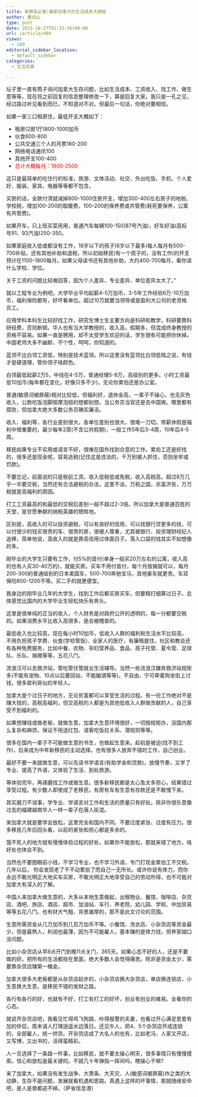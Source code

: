 ```yaml
---
title: 新移民必看|最新加拿大的生活成本大揭秘
author: 童远山
type: post
date: 2015-10-27T01:33:56+00:00
url: /article/484
views:
  - 249
editorial_sidebar_location:
  - default_sidebar
categories:
  - 生活百事

---
```

坛子里一直有筒子询问加拿大生存问题，比如生活成本、工资收入、找工作、做生意等等，现在将之前回复的信息整理修改一下，算是回复大家。我只是一孔之见，经过路过听见看到而已，不知道对不对。但最后一句话，你绝对要相信。

如果一家三口租房住，最低开支大概如下：

  * 租房(2房1厅)800-1000加币
  * 伙食600-800
  * 公共交通三个人的月票180-200
  * 网络电话通讯100
  * 其他开支100-400
  * <span style="color: #ff0000;">总计大概每月：1800-2500</span>

这只是最简单的吃住行的标准，旅游、文体活动、社交、外出吃饭、手机、个人爱好、服装、家具、电器等等都不包含。

买房的话，全款付清就减掉800-1000住房开支，增加300-400左右房子的地税、学校税，增加100-200的取暖费，100-200的保养费或共管费(耗死要保养，公寓有共管费)。

如果开车，只上班买菜用用，普通汽车每辆100-150(87号汽油)，好车好油(高标号91、93汽油)250-350。

如果家庭收入低或都没有工作，18岁以下的孩子(6岁以下最多)每人每月有500-700补贴，还有其他补助和退税，所以初始移民(有一个孩子的，没有工作)的开支预计在1100-1800每月。如果父母读书还有其他补助，大约400-700每月，看你读什么学校、学位。

关于工资的问题比较难回答，因为个人差异、专业差异、单位差异太大了。&#8221;

就以工程专业为例吧。大学毕业平均起薪4-5万加币，3-5年工作经验6万-10万加币，福利保险都有，好坏看单位。超过10万就要当领导或是盈利大公司的老资格员工。

应用学科本科生比较好找工作，研究生博士生主要方向是科研和教学，科研要靠科研经费，否则断顿。华人也有当大学教授的，收入高，假期多，但混成终身教授的资格不容易。如果一直是聘用，却不太受学生欢迎的话，学生很有可能把你休掉。中国老师大多不幽默、不个性，呵呵，你知道的。

蓝领不比白领工资低，特别是技术蓝领。所以这里没有蓝领比白领低贱之说，有钱才是硬道理，管你领子啥颜色。

白领最低起薪2万5，中线在4-5万，普通经理5-8万，高级别的更多。小时工资最低10加币(每年都在变化，好像只多不少)，无论你累伯还是办公室。

普通(敏感词被屏蔽)相对比较低，但福利好，退休金高，一辈子不操心，也无灰色收入，公款吃饭泡脚按摩泡妞的想都别想。当公务员当官还是去中国爽。哪里都有腐败，但加拿大绝大多数公务员确实廉洁。

收入、福利等，各行业差别很大，各单位差别也很大，很难一刀切。带薪休假是福利中很重要的，最少每年2周(不含公共假期)，一般工作5年后3-4周，10年后4-5周。

移民如果专业不实用或语言不好，很难在国外找到合意的工作。累伯工还是好找的，很多还是现金呢，容易逃税(记住这是违法的，千万别被人抓住，否则坐牢或罚款)。

不要忘记，前面说的只是税前工资。收入低税低或免税，收入高税高，超过8万几乎一半要交税，当然还有合法避税的办法，这里不谈。万税之国，杀富济贫，万万税就是高福利的原因。

打工工资最高的和最低的交税后差别一般不超过2-3倍。所以加拿大是普通百姓的天堂，是甘愿奉献的纳税英雄的牺牲地。

区别是，高收入的可以投资避税，可以有良好的信用，可以找银行贷更多的钱，可以付很少的钱买很贵的车、很贵的房，很被人尊重，尤其被银行、投资理财经纪人追捧，简单地说，高收入的就是靠高信用过体面日子。落入口袋的钱其实不如想像的多。

刚毕业的大学生只要有工作，付5%的首付(单身一般买20万左右的公寓，收入高的也有人买30-40万的)，就能买房。买车不用付首付，每个月按揭就可以，每月200-300的普通级别的日本美国车，500-700奔驰宝马，其他豪车就更贵。车双保险800-1200不等。买二手的就更便宜。

我身边的刚毕业几年的大学生，找到工作后都买房买车，但要精打细算过日子。总体感觉比国内的大学毕业生轻松快乐有奔头。

这里是很单纯的正当的收入，个人财务是对政府公开的透明的，每一分都要交税的。如果消费水平比收入高很多，是会被稽查的。

最低收入也比较高，现在每小时10加币，低收入人群的福利和生活水平比较高，不用负担孩子学费、伙食(学校管饭)、全家人的医疗，有廉租屋住，社区和教会还有各种免费服务，比如中餐、衣物、孕妇营养品、食品、孩子托管、夏令营、足球队、乐队、捐赠等等，五花八门。

流浪汉可以去救济站，管吃管住管就业生活辅导。当然一些流浪汉嫌弃救济站规矩多(不能有宠物、10点以后要回站、不能酗酒等等)，不自由，宁可牵着狗坐街上讨钱，很多犀利哥似的年轻人。

加拿大是个过日子的地方，无论贫富都可以享受生活的过程。有一份工作绝对不是赚大钱的，高税高福利，但交高税的人都是为其他低收入人群做贡献的人，自己享受不到福利的。

如果想赚钱或做老板，就做生意，加拿大生意环境很好，一切按规矩办，没国内那么复杂和麻烦，保证不用送红包、请客吃饭拉关系、潜规则等等。

很多在国内一辈子不可能做生意的书生，也做起生意来。起初是被迫(找不到工作)，后来成为中年新移民的主动选择。也有很多人放弃不错的工作，自己创业。

最好不要一来就做生意，可以先读书学语言(有助学金和贷款)，放慢节奏，又学了专业、提高了外语，又体验了生活、到处旅游。

等体验完毕，再琢磨找工作或做生意。很多新移民都是太心急太多担心，结果错过享受过程。有少数人即使成了老移民，有房有车有生意有存款还是不敢慢下来。

其实磨刀不误事，学专业、学语言对工作和生活的质量只有好处。除非你很乐意像过去的福建越南华人一样一辈子在唐人街混。

来加拿大就是要学会放松，这里完全和国内不同，不要过度紧张、过度有压力。很多移民几年后回头看，以前的紧张和担心都是多余的。

饿不死人的地方就有慢慢体验过程的好处，如果你不能放松，那就来错了地方，啥好处也体会不到。

当然也不要图眼前小钱，不学习专业，也不学习外语，专门打现金累伯工不交税。几年以后， 你会发现老了干不动累伯了而自己一无所长。或许你说有体力，而你永远不敢光明正大地买车买房，不敢光明正大地享受自己的劳动所得，也不可能对加拿大有深入的了解。

中国人来加拿大做生意的，大多从本地生意做起，出租物业、餐馆、咖啡店、杂货店、酒吧、旅店、酒店、超市、加油站、车行、养老院、幼儿园、学校、中加贸易等等五花八门。也有财大气粗、背景雄厚的，那不是此文讨论的范围。

生意所需资金从几万加币到几百万加币不等。小餐馆、洗衣店、小杂货店等资金最少，但是最熬人，利润也最薄，因为不可能雇人，基本赚的是体力钱，但养家煳口没问题。

比如小杂货店从早8点开门到晚11点关门，365天。如果心态不好的人，还是不要做的好。把所有的生活都拴在里面，绝大多数人会觉得痛苦。除非是资金太少，需要靠杂货店赚第一桶金。

加拿大很多大老板都是从杂货店起步的，小杂货店换大杂货店，单店换连锁店，小生意换大生意，是移民不错的发财之路。

各行有各行的好，也就有不好，打工有打工的好坏，创业有创业的难易。全看你的心态。

就说开杂货店吧，我看见忙得鸡飞狗跳、吵得报警的夫妻，也看过开心满足恩爱有加的伴侣，周末请人打理逍遥水边落日。还见牛人，把4、5个杂货店开成连锁的，全部雇人，统一供货。开杂货店成了大名人的也有，比如老冯，人家又开店，又写博，又出书的，活得蛮精彩。

人一旦选择了一条路一件事，比如移民，就不要太操心明天，很多事情只有慢慢摸索。信心和放松是最关键的。不就几十年弹指一挥间吗，瞎操心干嘛?

来了加拿大，如果没有发生战争、大萧条、大天灾、人(敏感词被屏蔽)炸之类的大动静，生存不是问题，发展就看机遇和思路。真遇上这样的坏事情，那就随缘安命吧，是人是兽都逃不掉。（萨省信息港）